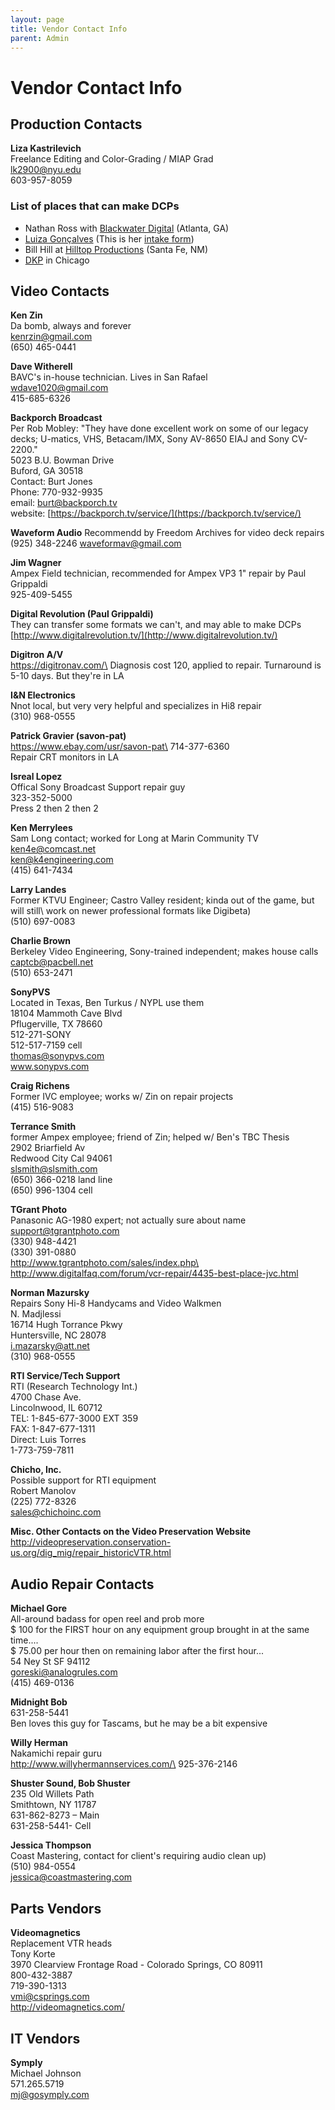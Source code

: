 ```yaml
---
layout: page
title: Vendor Contact Info
parent: Admin
---
```


# Vendor Contact Info

## Production Contacts

**Liza Kastrilevich**\
Freelance Editing and Color-Grading / MIAP Grad\
lk2900@nyu.edu\
603-957-8059

### List of places that can make DCPs
* Nathan Ross with [Blackwater Digital](https://www.blackwater.digital/) (Atlanta, GA)
* [Luiza Gonçalves](https://www.linkedin.com/in/luiza-lou-goncalves-514598138/) (This is her [intake form](https://docs.google.com/forms/d/e/1FAIpQLSd6VfYhJB2aEdjCgHdxCN9S-eb05nwcynHdbF63UDFAhnRahg/viewform))
* Bill Hill at [Hilltop Productions](www.hilltopproductionsllc.com) (Santa Fe, NM)
* [DKP](https://dkp-image.com/encoding/dcp/) in Chicago


## Video Contacts

**Ken Zin**\
Da bomb, always and forever\
kenrzin@gmail.com\
(650) 465-0441

**Dave Witherell**\
BAVC's in-house technician. Lives in San Rafael\
wdave1020@gmail.com\
415-685-6326

**Backporch Broadcast**\
Per Rob Mobley: "They have done excellent work on some of our legacy decks; U-matics, VHS, Betacam/IMX, Sony AV-8650 EIAJ and Sony CV-2200."\
5023 B.U. Bowman Drive\
Buford, GA  30518\
Contact:  Burt Jones\
Phone: 770-932-9935\
email: burt@backporch.tv\
website:  [https://backporch.tv/service/](https://backporch.tv/service/)

**Waveform Audio**
Recommendd by Freedom Archives for video deck repairs
(925) 348-2246
waveformav@gmail.com

**Jim Wagner**\
Ampex Field technician, recommended for Ampex VP3 1" repair by Paul Grippaldi\
925-409-5455

**Digital Revolution (Paul Grippaldi)**\
They can transfer some formats we can't, and may able to make DCPs
[http://www.digitalrevolution.tv/](http://www.digitalrevolution.tv/)

**Digitron A/V**\
https://digitronav.com/\
Diagnosis cost 120, applied to repair. Turnaround is 5-10 days. But they're in LA

**I&N Electronics**\
Nnot local, but very very helpful and specializes in Hi8 repair\
(310) 968-0555

**Patrick Gravier (savon-pat)**\
https://www.ebay.com/usr/savon-pat\
714-377-6360\
Repair CRT monitors in LA

**Isreal Lopez**\
Offical Sony Broadcast Support repair guy\
323-352-5000\
Press 2 then 2 then 2

**Ken Merrylees**\
Sam Long contact; worked for Long at Marin Community TV\
ken4e@comcast.net\
ken@k4engineering.com\
(415) 641-7434

**Larry Landes**\
Former KTVU Engineer; Castro Valley resident; kinda out of the game, but will still\ work on newer professional formats like Digibeta)\
(510) 697-0083

**Charlie Brown**\
Berkeley Video Engineering, Sony-trained independent; makes house calls\
captcb@pacbell.net\
(510) 653-2471

**SonyPVS**\
Located in Texas, Ben Turkus / NYPL use them\
18104 Mammoth Cave Blvd\
Pflugerville, TX 78660\
512-271-SONY\
512-517-7159 cell\
thomas@sonypvs.com\
www.sonypvs.com

**Craig Richens**\
Former IVC employee; works w/ Zin on repair projects\
(415) 516-9083

**Terrance Smith**\
former Ampex employee; friend of Zin; helped w/ Ben's TBC Thesis\
2902 Briarfield Av\
Redwood City Cal 94061\
slsmith@slsmith.com\
(650) 366-0218 land line\
(650) 996-1304 cell

**TGrant Photo**\
Panasonic AG-1980 expert; not actually sure about name\
support@tgrantphoto.com\
(330) 948-4421\
(330) 391-0880\
http://www.tgrantphoto.com/sales/index.php\
http://www.digitalfaq.com/forum/vcr-repair/4435-best-place-jvc.html

**Norman Mazursky**\
Repairs Sony Hi-8 Handycams and Video Walkmen\
N. Madjlessi\
16714 Hugh Torrance Pkwy\
Huntersville, NC 28078\
i.mazarsky@att.net\
(310) 968-0555

**RTI Service/Tech Support**\
RTI (Research Technology Int.)\
4700 Chase Ave.\
Lincolnwood, IL 60712\
TEL: 1-845-677-3000 EXT 359\
FAX: 1-847-677-1311\
Direct: Luis Torres\
1-773-759-7811

**Chicho, Inc.**\
Possible support for RTI equipment\
Robert Manolov\
(225) 772-8326\
sales@chichoinc.com

**Misc. Other Contacts on the Video Preservation Website**\
http://videopreservation.conservation-us.org/dig_mig/repair_historicVTR.html

## Audio Repair Contacts

**Michael Gore**\
All-around badass for open reel and prob more\
$ 100 for the FIRST hour on any equipment group brought in at the same time....\
$ 75.00 per hour then on remaining labor after the first hour...\
54 Ney St  SF 94112\
goreski@analogrules.com\
(415) 469-0136

**Midnight Bob**\
631-258-5441\
Ben loves this guy for Tascams, but he may be a bit expensive

**Willy Herman**\
Nakamichi repair guru\
http://www.willyhermannservices.com/\
925-376-2146

**Shuster Sound, Bob Shuster**\
235 Old Willets Path\
Smithtown, NY 11787\
631-862-8273 – Main\
631-258-5441- Cell

**Jessica Thompson**\
Coast Mastering, contact for client's requiring audio clean up)\
(510) 984-0554\
jessica@coastmastering.com

## Parts Vendors

**Videomagnetics**\
Replacement VTR heads\
Tony Korte\
3970 Clearview Frontage Road - Colorado Springs, CO 80911\
800-432-3887\
719-390-1313\
vmi@csprings.com\
http://videomagnetics.com/

## IT Vendors

**Symply**\
Michael Johnson\
571.265.5719\
mj@gosymply.com
